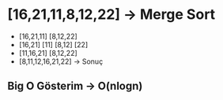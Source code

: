 # [16,21,11,8,12,22] -> Merge Sort
- [16,21,11] [8,12,22]
- [16,21] [11] [8,12] [22]
- [11,16,21] [8,12,22]
- [8,11,12,16,21,22] -> Sonuç

## Big O Gösterim -> O(nlogn)